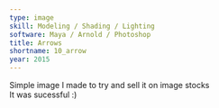 ```yaml
---
type: image
skill: Modeling / Shading / Lighting
software: Maya / Arnold / Photoshop
title: Arrows
shortname: 10_arrow
year: 2015
---
```


Simple image I made to try and sell it on image stocks<br>
It was sucessful :)